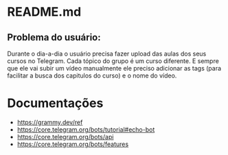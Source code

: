 # README.md

## Problema do usuário: 

Durante o dia-a-dia o usuário precisa fazer upload das aulas dos seus cursos no Telegram. Cada tópico do grupo é um curso diferente. E sempre que ele vai subir um vídeo manualmente ele preciso adicionar as tags (para facilitar a busca dos capitulos do curso) e o nome do vídeo.


# Documentações

- https://grammy.dev/ref
- https://core.telegram.org/bots/tutorial#echo-bot
- https://core.telegram.org/bots/api
- https://core.telegram.org/bots/features